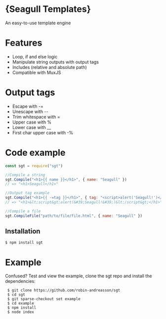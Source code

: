 # {Seagull Templates}

An easy-to-use template engine

# Features
* Loop, if and else logic
* Manipulate string outputs with output tags
* Includes (relative and absolute path)
* Compatible with MuxJS


# Output tags
* Escape with -=
* Unescape with --
* Trim whitespace with =
* Upper case with %
* Lower case with __
* First char upper case with -%

# Code example

```js
const sgt = require("sgt")

//Compile a string
sgt.Compile("<h1>{{ name }}</h1>", { name: "Seagull" })
// => "<h1>Seagull</h1>"

//Output tag example
sgt.Compile("<h1>{{ -=tag }}</h1>", { tag: "<script>alert('Seagull!')</script>" })
// => "<h1>&lt;script&gt;alert(&#39;Seagull!&#39;)&lt;/script&gt;</h1>"

//Compile a file
sgt.CompileFile("path/to/file/file.html", { name: "Seagull" })
```

## Installation
```
$ npm install sgt
```

# Example

Confused? Test and view the example, clone the sgt repo and install the dependencies:

```
 $ git clone https://github.com/robin-andreasson/sgt
 $ cd sgt
 $ git sparse-checkout set example
 $ cd example
 $ npm install
 $ node index
```